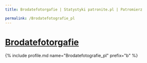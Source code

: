 ```yaml
---
title: Brodatefotorgafie | Statystyki patronite.pl | Patromierz

permalink: /Brodatefotografie_pl
---
```


# [Brodatefotorgafie](https://patronite.pl/Brodatefotografie_pl)

{% include profile.md name="Brodatefotografie_pl" prefix="b" %}
